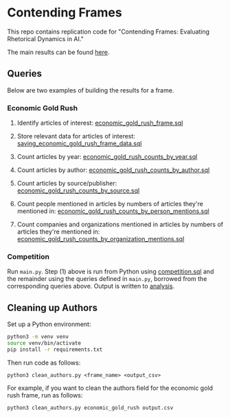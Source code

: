 # Contending Frames

This repo contains replication code for "Contending Frames: Evaluating Rhetorical Dynamics in AI."

The main results can be found [here](analysis/Results.xlsx).

## Queries 

Below are two examples of building the results for a frame.

### Economic Gold Rush

1. Identify articles of interest: [economic_gold_rush_frame.sql](data/economic_gold_rush_frame.sql)

2. Store relevant data for articles of interest: [saving_economic_gold_rush_frame_data.sql](data/saving_economic_gold_rush_frame_data.sql)

3. Count articles by year: [economic_gold_rush_counts_by_year.sql](data/economic_gold_rush_counts_by_year.sql)

4. Count articles by author: [economic_gold_rush_counts_by_author.sql](data/economic_gold_rush_counts_by_author.sql)

5. Count articles by source/publisher: [economic_gold_rush_counts_by_source.sql](data/economic_gold_rush_counts_by_source.sql)

6. Count people mentioned in articles by numbers of articles they're mentioned in: [economic_gold_rush_counts_by_person_mentions.sql](data/economic_gold_rush_counts_by_person_mentions.sql)

7. Count companies and organizations mentioned in articles by numbers of articles they're mentioned in: [economic_gold_rush_counts_by_organization_mentions.sql](data/economic_gold_rush_counts_by_organization_mentions.sql)

### Competition 

Run `main.py`. Step (1) above is run from Python using [competition.sql](data/competition.sql) and the remainder 
using the queries defined in `main.py`, borrowed from the corresponding queries above. Output is written to 
[analysis](analysis). 

## Cleaning up Authors

Set up a Python environment:

```bash
python3 -m venv venv
source venv/bin/activate
pip install -r requirements.txt
```

Then run code as follows:

`python3 clean_authors.py <frame_name> <output_csv>`

For example, if you want to clean the authors field for the economic gold
rush frame, run as follows:

`python3 clean_authors.py economic_gold_rush output.csv`

